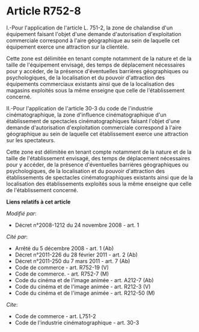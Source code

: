 # Article R752-8

I.-Pour l'application de l'article L. 751-2, la zone de chalandise d'un équipement faisant l'objet d'une demande
d'autorisation d'exploitation commerciale correspond à l'aire géographique au sein de laquelle cet équipement exerce une
attraction sur la clientèle. 

Cette zone est délimitée en tenant compte notamment de la nature et de la taille de l'équipement envisagé, des temps de
déplacement nécessaires pour y accéder, de la présence d'éventuelles barrières géographiques ou psychologiques, de la
localisation et du pouvoir d'attraction des équipements commerciaux existants ainsi que de la localisation des magasins
exploités sous la même enseigne que celle de l'établissement concerné. 

II.-Pour l'application de l'article 30-3 du code de l'industrie cinématographique, la zone d'influence cinématographique d'un
établissement de spectacles cinématographiques faisant l'objet d'une demande d'autorisation d'exploitation commerciale
correspond à l'aire géographique au sein de laquelle cet établissement exerce une attraction sur les spectateurs. 

Cette zone est délimitée en tenant compte notamment de la nature et de la taille de l'établissement envisagé, des temps de
déplacement nécessaires pour y accéder, de la présence d'éventuelles barrières géographiques ou psychologiques, de la
localisation et du pouvoir d'attraction des établissements de spectacles cinématographiques existants ainsi que de la
localisation des établissements exploités sous la même enseigne que celle de l'établissement concerné.

**Liens relatifs à cet article**

_Modifié par_:

  - Décret n°2008-1212 du 24 novembre 2008 - art. 1

_Cité par_:

  - Arrêté du 5 décembre 2008 - art. 1 (Ab)
  - Décret n°2011-226 du 28 février 2011 - art. 2 (Ab)
  - Décret n°2011-250 du 7 mars 2011 - art. 7 (Ab)
  - Code de commerce - art. R752-19 (V)
  - Code de commerce. - art. R752-7 (M)
  - Code du cinéma et de l'image animée - art. A212-7 (Ab)
  - Code du cinéma et de l'image animée - art. R212-3 (V)
  - Code du cinéma et de l'image animée - art. R212-50 (M)

_Cite_:

  - Code de commerce - art. L751-2
  - Code de l'industrie cinématographique - art. 30-3
